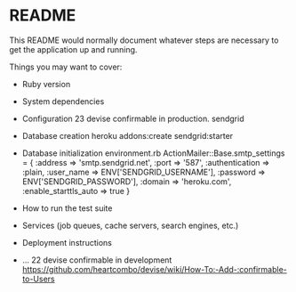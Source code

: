 # README

This README would normally document whatever steps are necessary to get the
application up and running.

Things you may want to cover:

* Ruby version

* System dependencies

* Configuration
23 devise confirmable in production. sendgrid


* Database creation
heroku addons:create sendgrid:starter

* Database initialization
environment.rb
ActionMailer::Base.smtp_settings = {
  :address => 'smtp.sendgrid.net', 
  :port => '587', 
  :authentication => :plain, 
  :user_name => ENV['SENDGRID_USERNAME'], 
  :password => ENV['SENDGRID_PASSWORD'], 
  :domain => 'heroku.com', 
  :enable_starttls_auto => true 
}

* How to run the test suite

* Services (job queues, cache servers, search engines, etc.)

* Deployment instructions

* ...
22 devise confirmable in development
https://github.com/heartcombo/devise/wiki/How-To:-Add-:confirmable-to-Users